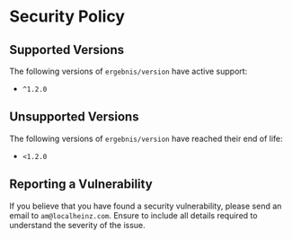 # Security Policy

## Supported Versions

The following versions of `ergebnis/version` have active support:

- `^1.2.0`

## Unsupported Versions

The following versions of `ergebnis/version` have reached their end of life:

- `<1.2.0`

## Reporting a Vulnerability

If you believe that you have found a security vulnerability, please send an email to `am@localheinz.com`. Ensure to include all details required to understand the severity of the issue.
